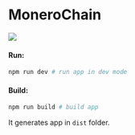 # MoneroChain

<img src="http://imgur.com/a/BBIMd.png">


#### Run:

```bash
npm run dev # run app in dev mode
```

#### Build:

```bash
npm run build # build app
```

It generates app in `dist` folder.
